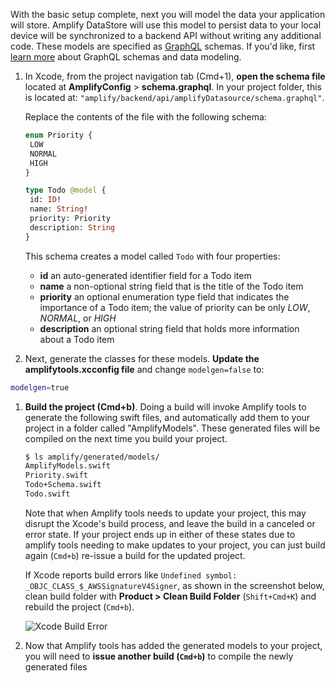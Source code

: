 With the basic setup complete, next you will model the data your application will store. Amplify DataStore will use this model to persist data to your local device will be synchronized to a backend API without writing any additional code. These models are specified as [GraphQL](http://graphql.org/) schemas. If you'd like, first [learn more](~/cli/graphql-transformer/overview.md) about GraphQL schemas and data modeling.

1. In Xcode, from the project navigation tab (Cmd+1), **open the schema file** located at **AmplifyConfig** > **schema.graphql**.  In your project folder, this is located at: `"amplify/backend/api/amplifyDatasource/schema.graphql"`.

    Replace the contents of the file with the following schema:

    ```graphql
   enum Priority {
     LOW
     NORMAL
     HIGH
   }

   type Todo @model {
     id: ID!
     name: String!
     priority: Priority
     description: String
   }
    ```

    This schema creates a model called `Todo` with four properties:

    - **id** an auto-generated identifier field for a Todo item
    - **name** a non-optional string field that is the title of the Todo item
    - **priority** an optional enumeration type field that indicates the importance of a Todo item; the value of priority can be only *LOW*, *NORMAL*, or *HIGH*
    - **description** an optional string field that holds more information about a Todo item

1. Next, generate the classes for these models. **Update the amplifytools.xcconfig file** and change `modelgen=false` to:
  ```bash
  modelgen=true
  ```

1. **Build the project (Cmd+b)**.  Doing a build will invoke Amplify tools to generate the following swift files, and automatically add them to your project in a folder called "AmplifyModels".  These generated files will be compiled on the next time you build your project.
    ```bash
    $ ls amplify/generated/models/
    AmplifyModels.swift
    Priority.swift
    Todo+Schema.swift
    Todo.swift
    ```
    Note that when Amplify tools needs to update your project, this may disrupt the Xcode's build process, and leave the build in a canceled or error state.  If your project ends up in either of these states due to amplify tools needing to make updates to your project, you can just build again (`Cmd+b`) re-issue a build for the updated project.

    <amplify-callout>

    If Xcode reports build errors like `Undefined symbol: _OBJC_CLASS_$_AWSSignatureV4Signer`, as shown in the screenshot below, clean build folder with **Product > Clean Build Folder** (`Shift+Cmd+K`) and rebuild the project (`Cmd+b`).

    ![Xcode Build Error](~/images/xcode-build-error.png)

    </amplify-callout>

1. Now that Amplify tools has added the generated models to your project, you will need to **issue another build (`Cmd+b`)** to compile the newly generated files